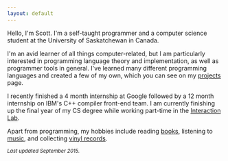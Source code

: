 ```yaml
---
layout: default
---
```


Hello, I'm Scott.
I'm a self-taught programmer
and a computer science student
at the University of Saskatchewan in Canada.

I'm an avid learner of all things computer-related,
but I am particularly interested
in programming language theory and implementation,
as well as programmer tools in general.
I've learned many different programming languages
and created a few of my own,
which you can see on my [projects][projects] page.

I recently finished a 4 month internship at Google
followed by a 12 month internship on IBM's C++ compiler front-end team.
I am currently finishing up the final year of my CS degree
while working part-time in the [Interaction Lab][hci].

Apart from programming, my hobbies include
reading [books][goodreads],
listening to [music][lastfm],
and collecting [vinyl records][discogs].

<i><small>Last updated September 2015.</small></i>

[projects]: /projects.html
[hci]: http://hci.usask.ca
[goodreads]: https://www.goodreads.com/user/show/27001981-scott
[lastfm]: http://www.last.fm/user/sco50000
[discogs]: http://www.discogs.com/user/tsion/collection
